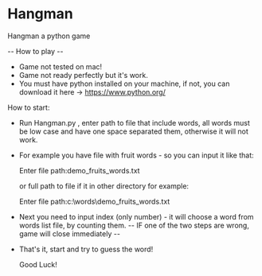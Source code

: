 # Hangman
Hangman a python game

-- How to play -- 

* Game not tested on mac!
* Game not ready perfectly but it's work.
* You must have python installed on your machine, if not, you can download it here -> https://www.python.org/

How to start:
* Run Hangman.py , enter path to file that include words, 
  all words must be low case and have one space separated them, otherwise it will not work.
* For example you have file with fruit words - so you can input it like that: 

	Enter file path:demo_fruits_words.txt
	
	or full path to file if it in other directory for example: 
	
	Enter file path:c:\words\demo_fruits_words.txt
	
* Next you need to input index (only number) - it will choose a word from words list file, by counting them.
    --  IF one of the two steps are wrong, game will close immediately --
    
* That's it, start and try to guess the word!

  Good Luck!
